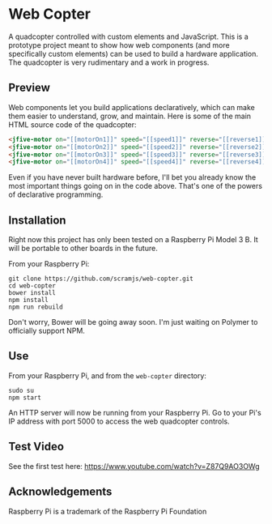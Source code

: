 # Web Copter

A quadcopter controlled with custom elements and JavaScript.
This is a prototype project meant to show how web components (and more specifically custom elements) can be used
to build a hardware application. The quadcopter is very rudimentary and a work in progress.

## Preview

Web components let you build applications declaratively, which can make them easier to understand, grow, and maintain. Here is some of the main HTML source code of the quadcopter:

```HTML
<jfive-motor on="[[motorOn1]]" speed="[[speed1]]" reverse="[[reverse1]]" pwm-pin="GPIO12" dir-pin="GPIO23" cdir-pin="GPIO24"></jfive-motor>
<jfive-motor on="[[motorOn2]]" speed="[[speed2]]" reverse="[[reverse2]]" pwm-pin="GPIO18" dir-pin="GPIO20" cdir-pin="GPIO21"></jfive-motor>
<jfive-motor on="[[motorOn3]]" speed="[[speed3]]" reverse="[[reverse3]]" pwm-pin="GPIO13" dir-pin="GPIO27" cdir-pin="GPIO22"></jfive-motor>
<jfive-motor on="[[motorOn4]]" speed="[[speed4]]" reverse="[[reverse4]]" pwm-pin="GPIO19" dir-pin="GPIO6" cdir-pin="GPIO5"></jfive-motor>
```

Even if you have never built hardware before, I'll bet you already know the most important things going on in the code above. That's one of the powers of declarative programming.

## Installation

Right now this project has only been tested on a Raspberry Pi Model 3 B. It will be portable to other boards in the future.

From your Raspberry Pi:
```
git clone https://github.com/scramjs/web-copter.git
cd web-copter
bower install
npm install
npm run rebuild
```

Don't worry, Bower will be going away soon. I'm just waiting on Polymer to officially support NPM.

## Use

From your Raspberry Pi, and from the `web-copter` directory:
```
sudo su
npm start
```

An HTTP server will now be running from your Raspberry Pi. Go to your Pi's IP address with port 5000 to access the web quadcopter controls.

## Test Video

See the first test here: https://www.youtube.com/watch?v=Z87Q9AO3OWg

## Acknowledgements

Raspberry Pi is a trademark of the Raspberry Pi Foundation
